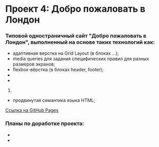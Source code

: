 # Проект 4: Добро пожаловать в Лондон
### Типовой одностраничный сайт "Добро пожаловать в Лондон", выполненный на основе таких технологий как:
* адаптивная верстка на Grid Layout (в блоках ...);
* media queries для задания специфических правил для разных размеров экранов;
* flexbox-вёрстка (в блоках header, footer);
* 
* 
1. 
* продвинутая семантика языка HTML;

[Ссылка на GitHub Pages](https://b-o-e-v.github.io/welcome-to-london/)

### Планы по доработке проекта:
* 
* 